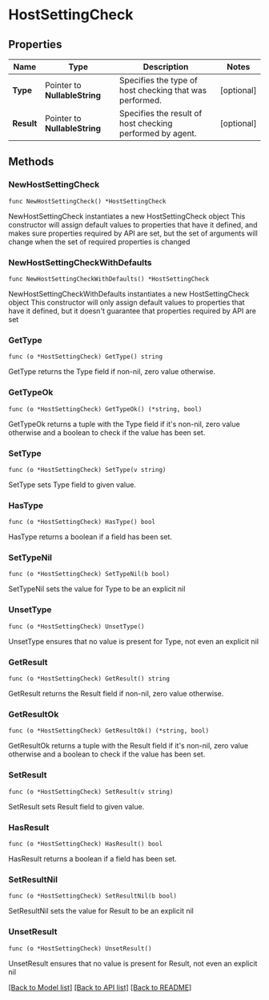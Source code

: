 # HostSettingCheck

## Properties

Name | Type | Description | Notes
------------ | ------------- | ------------- | -------------
**Type** | Pointer to **NullableString** | Specifies the type of host checking that was performed. | [optional] 
**Result** | Pointer to **NullableString** | Specifies the result of host checking performed by agent. | [optional] 

## Methods

### NewHostSettingCheck

`func NewHostSettingCheck() *HostSettingCheck`

NewHostSettingCheck instantiates a new HostSettingCheck object
This constructor will assign default values to properties that have it defined,
and makes sure properties required by API are set, but the set of arguments
will change when the set of required properties is changed

### NewHostSettingCheckWithDefaults

`func NewHostSettingCheckWithDefaults() *HostSettingCheck`

NewHostSettingCheckWithDefaults instantiates a new HostSettingCheck object
This constructor will only assign default values to properties that have it defined,
but it doesn't guarantee that properties required by API are set

### GetType

`func (o *HostSettingCheck) GetType() string`

GetType returns the Type field if non-nil, zero value otherwise.

### GetTypeOk

`func (o *HostSettingCheck) GetTypeOk() (*string, bool)`

GetTypeOk returns a tuple with the Type field if it's non-nil, zero value otherwise
and a boolean to check if the value has been set.

### SetType

`func (o *HostSettingCheck) SetType(v string)`

SetType sets Type field to given value.

### HasType

`func (o *HostSettingCheck) HasType() bool`

HasType returns a boolean if a field has been set.

### SetTypeNil

`func (o *HostSettingCheck) SetTypeNil(b bool)`

 SetTypeNil sets the value for Type to be an explicit nil

### UnsetType
`func (o *HostSettingCheck) UnsetType()`

UnsetType ensures that no value is present for Type, not even an explicit nil
### GetResult

`func (o *HostSettingCheck) GetResult() string`

GetResult returns the Result field if non-nil, zero value otherwise.

### GetResultOk

`func (o *HostSettingCheck) GetResultOk() (*string, bool)`

GetResultOk returns a tuple with the Result field if it's non-nil, zero value otherwise
and a boolean to check if the value has been set.

### SetResult

`func (o *HostSettingCheck) SetResult(v string)`

SetResult sets Result field to given value.

### HasResult

`func (o *HostSettingCheck) HasResult() bool`

HasResult returns a boolean if a field has been set.

### SetResultNil

`func (o *HostSettingCheck) SetResultNil(b bool)`

 SetResultNil sets the value for Result to be an explicit nil

### UnsetResult
`func (o *HostSettingCheck) UnsetResult()`

UnsetResult ensures that no value is present for Result, not even an explicit nil

[[Back to Model list]](../README.md#documentation-for-models) [[Back to API list]](../README.md#documentation-for-api-endpoints) [[Back to README]](../README.md)


